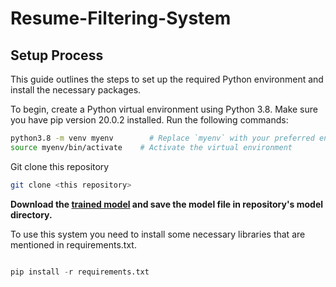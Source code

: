 # Resume-Filtering-System

## Setup Process

This guide outlines the steps to set up the required Python environment and install the necessary packages.

To begin, create a Python virtual environment using Python 3.8. Make sure you have pip version 20.0.2 installed. Run the following commands:

```bash
python3.8 -m venv myenv        # Replace `myenv` with your preferred environment name
source myenv/bin/activate    # Activate the virtual environment
```
Git clone this repository
```bash
git clone <this repository>
```
**Download the [trained model](https://drive.google.com/file/d/1xvCXp8b-SWXJnpEDTwCD9MF_uIarcdm_/view?usp=drive_link) and save the model file in repository's model directory.**

To use this system you need to install some necessary libraries that are mentioned in requirements.txt.
```python

pip install -r requirements.txt

```

